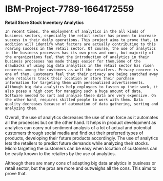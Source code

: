 # IBM-Project-7789-1664172559

<b>Retail Store Stock Inventory Analytics</b>

	In recent times, the employment of analytics in the all kinds of business sectors, especially the retail sector has proven to increase success in their daily operations. This project aims to prove that, in addition will identify what factors are actually contributing to this roaring success in the retail sector. Of course, the use of analytics in the business processes has its own pros and cons, but majority of the organizations feel that the introduction of analytics in their business processes has made things easier for them.Some of the drawbacks of using big data analytics in the retail sector has risen concerns among the customers as well the retailers. Privacy concern is one of them. Customers feel that their privacy are being snatched away when retailers track their location or store their purchase information for targeting them with personalized advertisements. Although big data analytics help employees to fasten up their work, it also poses a high cost for managing such a huge amount of data. Software needed to sort and analyze these data are very expensive. On the other hand, requires skilled people to work with them. Data quality decreases because of automation of data gathering, sorting and analyzing them.

Overall, the use of analytics decreases the use of man force as it automates all the processes but on the other hand. It helps in product development as analytics can carry out sentiment analysis of a lot of actual and potential customers through social media and find out their preferred types of products, developing their future products accordingly. The use of analytics lets the retailers to predict future demands while analyzing their stocks. Micro targeting the customers can be easy when location of customers can be easily known to the retailers by the use of analytics. 

Although there are many cons of adapting big data analytics in business or retail sector, but the pros are more and outweighs all the cons. This aims to prove that.
